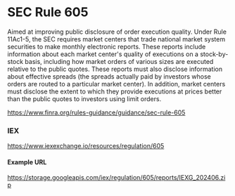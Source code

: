 # SEC Rule 605

Aimed at improving public disclosure of order execution quality. Under Rule 11Ac1-5, the SEC requires market centers that trade national market system securities to make monthly electronic reports. These reports include information about each market center's quality of executions on a stock-by-stock basis, including how market orders of various sizes are executed relative to the public quotes. These reports must also disclose information about effective spreads (the spreads actually paid by investors whose orders are routed to a particular market center). In addition, market centers must disclose the extent to which they provide executions at prices better than the public quotes to investors using limit orders.

https://www.finra.org/rules-guidance/guidance/sec-rule-605

### IEX
https://www.iexexchange.io/resources/regulation/605

#### Example URL
https://storage.googleapis.com/iex/regulation/605/reports/IEXG_202406.zip